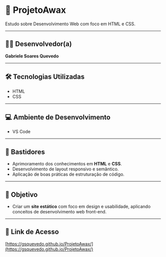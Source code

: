 # 🎨 ProjetoAwax

Estudo sobre Desenvolvimento Web com foco em HTML e CSS.

---

## 🧑‍💻 Desenvolvedor(a)

**Gabriele Soares Quevedo**

---

## 🛠️ Tecnologias Utilizadas

- HTML
- CSS

---

## 💻 Ambiente de Desenvolvimento

- VS Code

---

## 📁 Bastidores

- Aprimoramento dos conhecimentos em **HTML** e **CSS**.
- Desenvolvimento de layout responsivo e semântico.
- Aplicação de boas práticas de estruturação de código.

---

## 🎯 Objetivo

- Criar um **site estático** com foco em design e usabilidade, aplicando conceitos de desenvolvimento web front-end.

---

## 🔗 Link de Acesso

[https://gsquevedo.github.io/ProjetoAwax/](https://gsquevedo.github.io/ProjetoAwax/)
